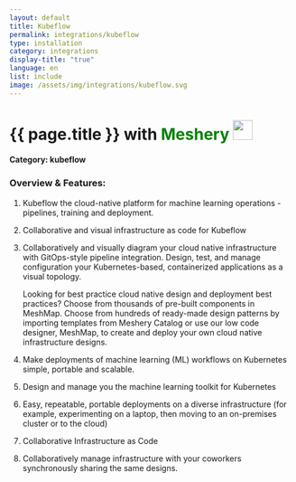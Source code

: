 ```yaml
---
layout: default
title: Kubeflow
permalink: integrations/kubeflow
type: installation
category: integrations
display-title: "true"
language: en
list: include
image: /assets/img/integrations/kubeflow.svg
---
```


<h1>{{ page.title }} with <span style="font-weight: bold; color: green;">Meshery</span> <img src="{{ page.image }}" style="width: 35px; height: 35px;" /></h1>


#### Category: kubeflow

### Overview & Features:
1. Kubeflow the cloud-native platform for machine learning operations - pipelines, training and deployment.

2. Collaborative and visual infrastructure as code for Kubeflow

4. 
    Collaboratively and visually diagram your cloud native infrastructure with GitOps-style pipeline integration. Design, test, and manage configuration your Kubernetes-based, containerized applications as a visual topology.



    Looking for best practice cloud native design and deployment best practices? Choose from thousands of pre-built components in MeshMap. Choose from hundreds of ready-made design patterns by importing templates from Meshery Catalog or use our low code designer, MeshMap, to create and deploy your own cloud native infrastructure designs.



5. Make deployments of machine learning (ML) workflows on Kubernetes simple, portable and scalable. 

6. Design and manage you the machine learning toolkit for Kubernetes

7. Easy, repeatable, portable deployments on a diverse infrastructure (for example, experimenting on a laptop, then moving to an on-premises cluster or to the cloud)

8. Collaborative Infrastructure as Code

9. Collaboratively manage infrastructure with your coworkers synchronously sharing the same designs.

